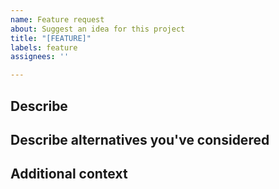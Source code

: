 ```yaml
---
name: Feature request
about: Suggest an idea for this project
title: "[FEATURE]"
labels: feature
assignees: ''

---
```


## Describe ##

## Describe alternatives you've considered ##

## Additional context ##
